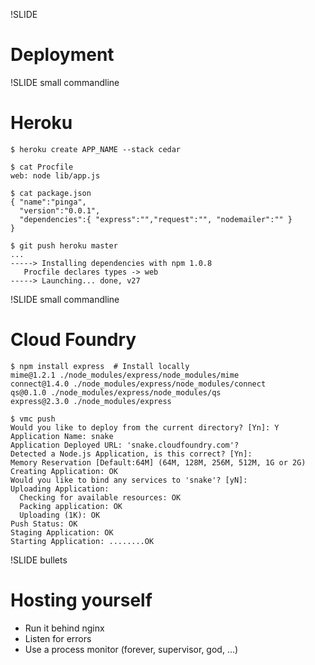 !SLIDE
# Deployment


!SLIDE small commandline
# Heroku

    $ heroku create APP_NAME --stack cedar

    $ cat Procfile
    web: node lib/app.js

    $ cat package.json
    { "name":"pinga",
      "version":"0.0.1",
      "dependencies":{ "express":"","request":"", "nodemailer":"" }
    }

    $ git push heroku master
    ...
    -----> Installing dependencies with npm 1.0.8
       Procfile declares types -> web
    -----> Launching... done, v27



!SLIDE small commandline
# Cloud Foundry
    $ npm install express  # Install locally
    mime@1.2.1 ./node_modules/express/node_modules/mime
    connect@1.4.0 ./node_modules/express/node_modules/connect
    qs@0.1.0 ./node_modules/express/node_modules/qs
    express@2.3.0 ./node_modules/express

    $ vmc push
    Would you like to deploy from the current directory? [Yn]: Y
    Application Name: snake
    Application Deployed URL: 'snake.cloudfoundry.com'?
    Detected a Node.js Application, is this correct? [Yn]:
    Memory Reservation [Default:64M] (64M, 128M, 256M, 512M, 1G or 2G)
    Creating Application: OK
    Would you like to bind any services to 'snake'? [yN]:
    Uploading Application:
      Checking for available resources: OK
      Packing application: OK
      Uploading (1K): OK
    Push Status: OK
    Staging Application: OK
    Starting Application: ........OK


!SLIDE bullets
# Hosting yourself

* Run it behind nginx
* Listen for errors
* Use a process monitor (forever, supervisor, god, ...)





